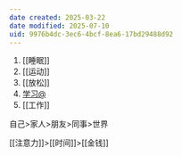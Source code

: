 ```yaml
---
date created: 2025-03-22
date modified: 2025-07-10
uid: 9976b4dc-3ec6-4bcf-8ea6-17bd29488d92
---
```

1. [[睡眠]]
2. [[运动]]
3. [[放松]]
4. [学习@](学习@.md)
5. [[工作]]

自己>家人>朋友>同事>世界

[[注意力]]>[[时间]]>[[金钱]]
